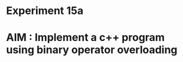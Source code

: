#                    Experiment 15a
#  AIM : Implement a c++ program using binary operator overloading
